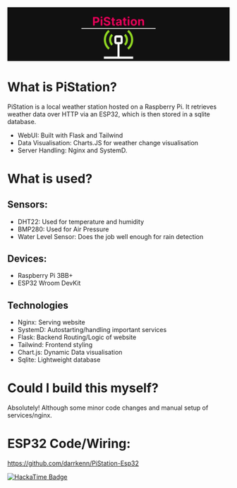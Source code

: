 <img alt="PiStation logo" src="static/PiStation.png">

# What is PiStation?
PiStation is a local weather station hosted on a Raspberry Pi. It retrieves weather data over HTTP via an ESP32, which is then stored in a sqlite database.
- WebUI: Built with Flask and Tailwind
- Data Visualisation: Charts.JS for weather change visualisation
- Server Handling: Nginx and SystemD.
# What is used?
## Sensors:
- DHT22: Used for temperature and humidity
- BMP280: Used for Air Pressure
- Water Level Sensor: Does the job well enough for rain detection
## Devices:
- Raspberry Pi 3BB+
- ESP32 Wroom DevKit
## Technologies
- Nginx: Serving website
- SystemD: Autostarting/handling important services
- Flask: Backend Routing/Logic of website
- Tailwind: Frontend styling
- Chart.js: Dynamic Data visualisation
- Sqlite: Lightweight database

# Could I build this myself?
Absolutely! Although some minor code changes and manual setup of services/nginx.

# ESP32 Code/Wiring:
https://github.com/darrkenn/PiStation-Esp32

[![HackaTime Badge](https://hackatime-badge.hackclub.com/U092R8UPA6L/PiStation)](https://hackatime.hackclub.com)